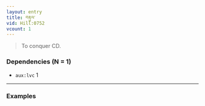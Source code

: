 ```yaml
---
layout: entry
title: བརྟུལ་
vid: Hill:0752
vcount: 1
---
```


> To conquer CD\.

### Dependencies (N = 1)
* `aux:lvc` 1

---

### Examples



